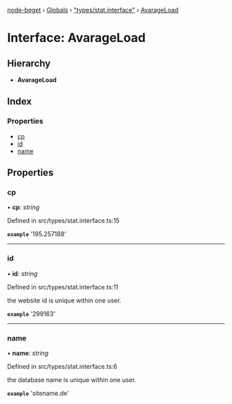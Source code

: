 [node-beget](../README.md) › [Globals](../globals.md) › ["types/stat.interface"](../modules/_types_stat_interface_.md) › [AvarageLoad](_types_stat_interface_.avarageload.md)

# Interface: AvarageLoad

## Hierarchy

* **AvarageLoad**

## Index

### Properties

* [cp](_types_stat_interface_.avarageload.md#cp)
* [id](_types_stat_interface_.avarageload.md#id)
* [name](_types_stat_interface_.avarageload.md#name)

## Properties

###  cp

• **cp**: *string*

Defined in src/types/stat.interface.ts:15

**`example`** '195.257188'

___

###  id

• **id**: *string*

Defined in src/types/stat.interface.ts:11

the website id is unique within one user.

**`example`** '299163'

___

###  name

• **name**: *string*

Defined in src/types/stat.interface.ts:6

the database name is unique within one user.

**`example`** 'sitename.de'
